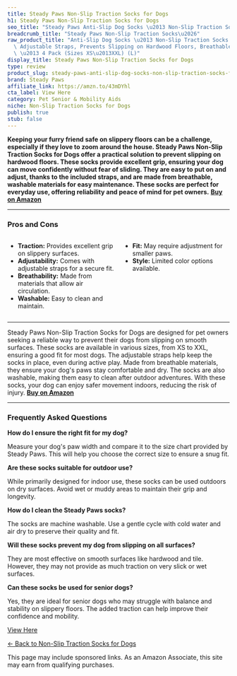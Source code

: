```yaml
---
title: Steady Paws Non-Slip Traction Socks for Dogs
h1: Steady Paws Non-Slip Traction Socks for Dogs
seo_title: "Steady Paws Anti-Slip Dog Socks \u2013 Non-Slip Traction Socks\u2026"
breadcrumb_title: "Steady Paws Non-Slip Traction Socks\u2026"
raw_product_title: "Anti-Slip Dog Socks \u2013 Non-Slip Traction Socks for Dogs with\
  \ Adjustable Straps, Prevents Slipping on Hardwood Floors, Breathable & Washable\
  \ \u2013 4 Pack (Sizes XS\u2013XXL) (L)"
display_title: Steady Paws Non-Slip Traction Socks for Dogs
type: review
product_slug: steady-paws-anti-slip-dog-socks-non-slip-traction-socks-for-dogs-with-a-3ff848a3
brand: Steady Paws
affiliate_link: https://amzn.to/43mDYhl
cta_label: View Here
category: Pet Senior & Mobility Aids
niche: Non-Slip Traction Socks for Dogs
publish: true
stub: false
---
```


<div id="intro" class="full-width">
  <p><strong>Keeping your furry friend safe on slippery floors can be a challenge, especially if they love to zoom around the house. Steady Paws Non-Slip Traction Socks for Dogs offer a practical solution to prevent slipping on hardwood floors. These socks provide excellent grip, ensuring your dog can move confidently without fear of sliding. They are easy to put on and adjust, thanks to the included straps, and are made from breathable, washable materials for easy maintenance. These socks are perfect for everyday use, offering reliability and peace of mind for pet owners.</strong> <a href="https://amzn.to/43mDYhl" rel="nofollow sponsored noopener" target="_blank"><strong>Buy on Amazon</strong></a></p>
</div>

<hr />
<h3 id="pros-cons">Pros and Cons</h3>
<div class="pc-grid" style="display:grid;grid-template-columns:1fr 1fr;gap:16px;">
  <ul>
    <li><strong>Traction:</strong> Provides excellent grip on slippery surfaces.</li>
    <li><strong>Adjustability:</strong> Comes with adjustable straps for a secure fit.</li>
    <li><strong>Breathability:</strong> Made from materials that allow air circulation.</li>
    <li><strong>Washable:</strong> Easy to clean and maintain.</li>
  </ul>
  <ul>
    <li><strong>Fit:</strong> May require adjustment for smaller paws.</li>
    <li><strong>Style:</strong> Limited color options available.</li>
  </ul>
</div>
<hr />

<div class="full-width">
  <p>Steady Paws Non-Slip Traction Socks for Dogs are designed for pet owners seeking a reliable way to prevent their dogs from slipping on smooth surfaces. These socks are available in various sizes, from XS to XXL, ensuring a good fit for most dogs. The adjustable straps help keep the socks in place, even during active play. Made from breathable materials, they ensure your dog's paws stay comfortable and dry. The socks are also washable, making them easy to clean after outdoor adventures. With these socks, your dog can enjoy safer movement indoors, reducing the risk of injury. <a href="https://amzn.to/43mDYhl" rel="nofollow sponsored noopener" target="_blank"><strong>Buy on Amazon</strong></a></p>
</div>

<hr />
<h3 id="faqs">Frequently Asked Questions</h3>

<p><strong>How do I ensure the right fit for my dog?</strong></p>
<p>Measure your dog's paw width and compare it to the size chart provided by Steady Paws. This will help you choose the correct size to ensure a snug fit.</p>

<p><strong>Are these socks suitable for outdoor use?</strong></p>
<p>While primarily designed for indoor use, these socks can be used outdoors on dry surfaces. Avoid wet or muddy areas to maintain their grip and longevity.</p>

<p><strong>How do I clean the Steady Paws socks?</strong></p>
<p>The socks are machine washable. Use a gentle cycle with cold water and air dry to preserve their quality and fit.</p>

<p><strong>Will these socks prevent my dog from slipping on all surfaces?</strong></p>
<p>They are most effective on smooth surfaces like hardwood and tile. However, they may not provide as much traction on very slick or wet surfaces.</p>

<p><strong>Can these socks be used for senior dogs?</strong></p>
<p>Yes, they are ideal for senior dogs who may struggle with balance and stability on slippery floors. The added traction can help improve their confidence and mobility.</p>
<p><a class="btn" href="https://amzn.to/43mDYhl" target="_blank" rel="nofollow sponsored noopener">View Here</a></p>
<p><a href="/roundups/pet-senior-mobility-aids/non-slip-traction-socks-for-dogs/">← Back to Non-Slip Traction Socks for Dogs</a></p>
<aside class="disclosure">This page may include sponsored links. As an Amazon Associate, this site may earn from qualifying purchases.</aside>
